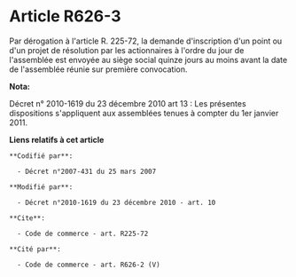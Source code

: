 # Article R626-3

Par dérogation à l'article R. 225-72, la demande d'inscription d'un point ou d'un projet de résolution par les actionnaires à
l'ordre du jour de l'assemblée est envoyée au siège social quinze jours au moins avant la date de l'assemblée réunie sur
première convocation.

**Nota:**

Décret n° 2010-1619 du 23 décembre 2010 art 13 : Les présentes dispositions s'appliquent aux assemblées tenues à compter du
1er janvier 2011.

**Liens relatifs à cet article**

	**Codifié par**:

	  - Décret n°2007-431 du 25 mars 2007

	**Modifié par**:

	  - Décret n°2010-1619 du 23 décembre 2010 - art. 10

	**Cite**:

	  - Code de commerce - art. R225-72

	**Cité par**:

	  - Code de commerce - art. R626-2 (V)
